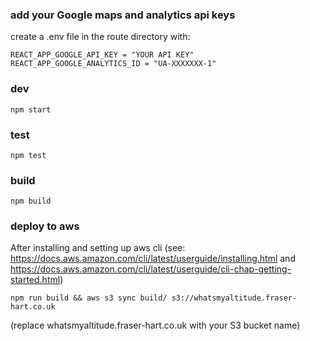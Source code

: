 ### add your Google maps and analytics api keys
create a .env file in the route directory with:
 
```
REACT_APP_GOOGLE_API_KEY = "YOUR API KEY"
REACT_APP_GOOGLE_ANALYTICS_ID = "UA-XXXXXXX-1" 
```

### dev
`npm start`

### test
`npm test`

### build
`npm build`

### deploy to aws
After installing and setting up aws cli (see: https://docs.aws.amazon.com/cli/latest/userguide/installing.html and https://docs.aws.amazon.com/cli/latest/userguide/cli-chap-getting-started.html)

`npm run build && aws s3 sync build/ s3://whatsmyaltitude.fraser-hart.co.uk`

(replace whatsmyaltitude.fraser-hart.co.uk with your S3 bucket name)

